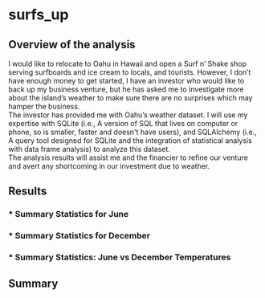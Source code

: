 # surfs_up
## Overview of the analysis

I would like to relocate to Oahu in Hawaii and open a Surf n’ Shake shop serving surfboards and ice cream to locals, and tourists.  However, I don’t have enough money to get started, I have an investor who would like to back up my business venture, but he has asked me to investigate more about the island’s weather to make sure there are no surprises which may hamper the business.<br/>
The investor has provided me with Oahu’s weather dataset. I will use my expertise with SQLite (i.e., A version of SQL that lives on computer or phone, so is smaller, faster and doesn't have users), and SQLAlchemy (i.e., A query tool designed for SQLite and the integration of statistical analysis with data frame analysis) to analyze this dataset.<br/>
The analysis results will assist me and the financier to refine our venture and avert any shortcoming in our investment due to weather.

## Results

### *	Summary Statistics for June
### *	Summary Statistics for December
### *	Summary Statistics: June vs December Temperatures

## Summary
